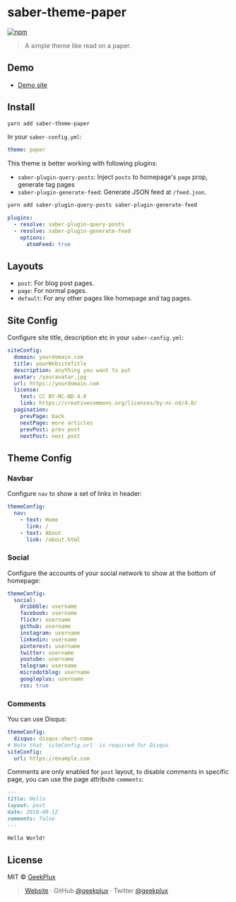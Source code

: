 # saber-theme-paper

[![npm](https://badgen.net/npm/v/saber-theme-paper)](https://npm.im/saber-theme-paper)

> A simple theme like read on a paper.

## Demo

- [Demo site](https://geekplux.com)

## Install

```bash
yarn add saber-theme-paper
```

In your `saber-config.yml`:

```yml
theme: paper
```

This theme is better working with following plugins:

- `saber-plugin-query-posts`: Inject `posts` to homepage's `page` prop, generate tag pages
- `saber-plugin-generate-feed`: Generate JSON feed at `/feed.json`.

```bash
yarn add saber-plugin-query-posts saber-plugin-generate-feed
```

```yml
plugins:
  - resolve: saber-plugin-query-posts
  - resolve: saber-plugin-generate-feed
    options:
      atomFeed: true
```

## Layouts

- `post`: For blog post pages.
- `page`: For normal pages.
- `default`: For any other pages like homepage and tag pages.

## Site Config

Configure site title, description etc in your `saber-config.yml`:

```yml
siteConfig:
  domain: yourdomain.com
  title: yourWebsiteTitle
  description: anything you want to put
  avatar: /youravatar.jpg
  url: https://yourdomain.com
  license:
    text: CC BY-NC-ND 4.0
    link: https://creativecommons.org/licenses/by-nc-nd/4.0/
  pagination:
    prevPage: back
    nextPage: more articles
    prevPost: prev post
    nextPost: next post
```

## Theme Config

### Navbar

Configure `nav` to show a set of links in header:

```yml
themeConfig:
  nav:
    - text: Home
      link: /
    - text: About
      link: /about.html
```

### Social

Configure the accounts of your social network to show at the bottom of homepage:

```yml
themeConfig:
  social:
    dribbble: username
    facebook: username
    flickr: username
    github: username
    instagram: username
    linkedin: username
    pinterest: username
    twitter: username
    youtube: username
    telegram: username
    microdotblog: username
    googleplus: username
    rss: true
```

### Comments

You can use Disqus:

```yml
themeConfig:
  disqus: disqus-short-name
# Note that `siteConfig.url` is required for Disqus
siteConfig:
  url: https://example.com
```

Comments are only enabled for `post` layout, to disable comments in specific page, you can use the page attribute `comments`:

```markdown
---
title: Hello
layout: post
date: 2018-08-12
comments: false
---

Hello World!
```

## License

MIT © [GeekPlux](https://github.com/geekplux)

> [Website](https://geekplux.com) · GitHub [@geekplux](https://github.com/geekplux) · Twitter [@geekplux](https://twitter.com/geekplux)
